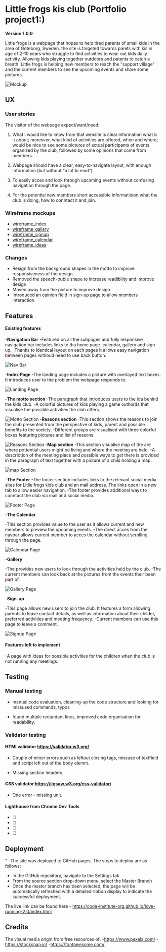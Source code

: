 # Little frogs kis club (Portfolio project1:)

**Version 1.0.0**

Little frogs is a webpage that hopes to help tired parents of small kids in the area of Göteborg, Sweden. the site is targeted towards parets with kis in age of 2-10 years who struggle to find activities to wear out kids daily activity.  Allowing kids playing together outdoors and patents to catch a breath.  Little frogs is helping new members to reach the "support village" and the current members to see the upcoming events and share some pictures.

![Mockup](/assets/images/Mockup.PNG)

## UX

### User stories

The visitor of the webpage expect/want/need:

1. What I would like to know from that website is clear information what is it about; moreover, what kind of activities are offered, when and where; would be nice to see some pictures of actual participants of events organized by the club, followed by some opinions that come from members.

2. Webpage should have a clear, easy-to-navigate layout, with enough information (but without "a lot to read").

3. To easily acces and look through upcoming events without confusing navigation through the page.

4. For the potential new members short accessible informatioion what the club is doing, how to conntact it and join.



### Wireframe mockups

* [wireframe_index](/assets/images/wireframe_index.PNG)
* [wireframe_gallery](/assets/images/wireframe_gallery.PNG)
* [wireframe_signup](/assets/images/wireframe_signup.PNG)
* [wireframe_calendar](/assets/images/wireframe_calendar.PNG)
* [wireframe_ideas](/assets/images/wireframe_ideas.PNG)


### Changes

* Resign from the background shapes in the motto to  improve responsiveness of the design.
* Removed the speech-buble shape to increase readibility and improve design.
* Moved away from the picture to improve design.
* Introduced an opinion field in sign-up page to allow members interaction.

## Features

#### Existing features

-__Navigation Bar__
-Featured on all the subpages and fully responsive navigation bar includes links to tha home page. calendar, gallery and sign up. 
-Thanks to identical layout on each pages it allows easy navigation between pages withoud need to use back button.

![Nav Bar](/assets/images/nav.png)


-__Index Page__
-The landing page includes a picture with overlayed text boxes. It introduces user to the problem the webpage responds to. 

![Landing Page](/assets/images/index.png)

-__The motto section__
-The paragraph that introduces users to the ida behind the kids club.
-A colorful pictures of kids playing a game outhords that visualise the possible activities the club offers.

![Motto Section](/assets/images/motto.png)
-__Reasons section__
-This section shows the reasons to join the club presented from the perspective of kids, parent and possible benefits to the society.
-Different groups are visualised with three colorful boxes featuring pictures and list of reasons.

![Reasons Section](/assets/images/reasons.png)
-__Map section__
-This section visualise map of the are where pottential users might be living and where the meeting are held.
-A descriotion of the meeting place and possible ways to get there is provided in the paragraph of text together with a picture of a child holding a map.

![map Section](/assets/images/map.png)

-__The Footer__
-The footer section includes links to the relevant social media sites for Litlle frogs kids club and an mail address. The links open in a new tab to allow easier navigation.
-The footer provides additional ways to conntact the club via mail and social media.

![Footer Page](/assets/images/footer.png)

-__The Calendar__

-This section provides value to the user as it allows current and new members to preview the upcoming events. 
-The direct acces from the navbar allows current member to acces the calendar without scrolling through the page.

![Calendar Page](/assets/images/calendar.png)

-__Gallery__

-The provides new users to look through the activities held by the club.
-The current members can look back at the pictures from the events their been part of.

![Gallery Page](/assets/images/gallery.png)

-__Sign-up__

-This page allows new users to join the club. It features a form  allowing parents to leave contact details, as well as information about their childer, preferred activities and meeting frequency. 
-Current members can use this page to leave a comment.

![Signup Page](/assets/images/gallery.png)

#### Features left to implement

-A page with ideas for possible activities for the children when the club is not running any meetings.

## Testing

### Manual testing

 - manual code evaluation, cleaning-up the code structure and looking for missused commands, typos
  
 - found multiple redundant lines, improved code organisation for readability.

### Validator testing

#### HTMl validator https://validator.w3.org/

- Couple of minor errors such as leftout closing tags, missuse of textfield  and script left out of the body elemnt.

- Missing section headers.

#### CSS validator https://jigsaw.w3.org/css-validator/

- One error - missing unit.

#### Lighthouse from Chrome  Dev Tools





- [ ]
- [ ] 
- [ ] 
- [ ] 

## Deployment

"- The site was deployed to GitHub pages. The steps to deploy are as follows: 
  - In the GitHub repository, navigate to the Settings tab 
  - From the source section drop-down menu, select the Master Branch
  - Once the master branch has been selected, the page will be automatically refreshed with a detailed ribbon display to indicate the successful deployment. 

The live link can be found here - https://code-institute-org.github.io/love-running-2.0/index.html 

## Credits

The visual media origin from free resources of: 
-https://www.pexels.com/
-https://stocksnap.io/
-https://fontawesome.com/
